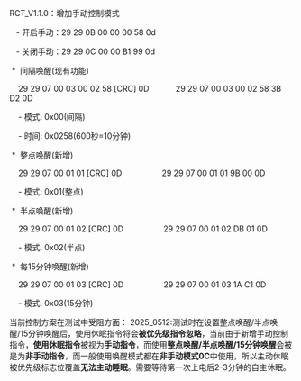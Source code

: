 RCT_V1.1.0：增加手动控制模式

   - 开启手动：29 29 0B 00 00 00 58 0d

   - 关闭手动：29 29 0C 00 00 B1 99 0d



 *  间隔唤醒(现有功能)

    29 29 07 00 03 00 02 58 [CRC] 0D            29 29 07 00 03 00 02 58 3B D2 0D

    - 模式: 0x00(间隔)

    - 时间: 0x0258(600秒=10分钟)

 *  整点唤醒(新增)

    29 29 07 00 01 01 [CRC] 0D                  29 29 07 00 01 01 9B 00 0D

    - 模式: 0x01(整点)

 *  半点唤醒(新增)

    29 29 07 00 01 02 [CRC] 0D                  29 29 07 00 01 02 DB 01 0D

    - 模式: 0x02(半点)

 *  每15分钟唤醒(新增)

    29 29 07 00 01 03 [CRC] 0D                  29 29 07 00 01 03 1A C1 0D

    - 模式: 0x03(15分钟)



当前控制方案在测试中受阻方面：
2025_0512:测试时在设置整点唤醒/半点唤醒/15分钟唤醒后，使用休眠指令将会**被优先级指令忽略**，当前由于新增手动控制指令，**使用休眠指令**被视为**手动指令**，而使用**整点唤醒/半点唤醒/15分钟唤醒**会被是为**非手动指令**，而一般使用唤醒模式都在**非手动模式0C**中使用，所以主动休眠被优先级标志位覆盖**无法主动睡眠**。需要等待第一次上电后2-3分钟的自主休眠。
